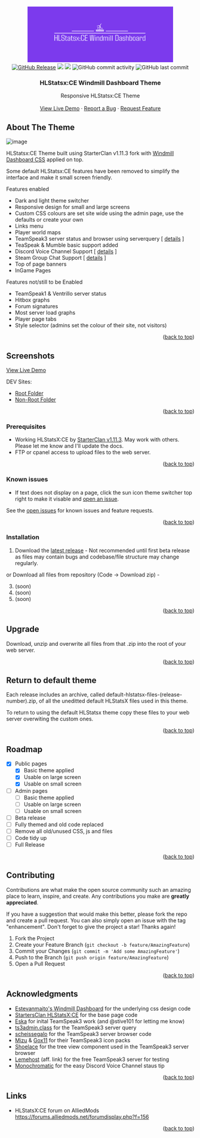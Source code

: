 
<!-- Improved compatibility of back to top link: See: https://github.com/othneildrew/Best-README-Template/pull/73 -->
<a id="readme-top"></a>


<!-- PROJECT LOGO -->
<div align="center">
    <img src="https://github.com/DNA-styx/HLSTATSX-Windmill-Theme/blob/main/assets/hlstatsxce-windmill-dashboard-logo.png" alt="Sourcebans++ Windmill Dashboard Theme Logo" width="390" height="149">
  <br>
  <a href="https://github.com/DNA-styx/HLSTATSX-Windmill-Theme/releases"><img alt="GitHub Release" src="https://img.shields.io/github/v/release/DNA-styx/HLSTATSX-Windmill-Theme?include_prereleases"></a>
  <img src="https://img.shields.io/github/downloads/DNA-styx/HLSTATSX-Windmill-Theme/total">
  <a href="https://github.com/DNA-styx/HLSTATSX-Windmill-Theme/issues"><img src="https://img.shields.io/github/issues/DNA-styx/HLSTATSX-Windmill-Theme"></a>
  <img alt="GitHub commit activity" src="https://img.shields.io/github/commit-activity/m/DNA-styx/HLSTATSX-Windmill-Theme">
  <img alt="GitHub last commit" src="https://img.shields.io/github/last-commit/DNA-styx/HLSTATSX-Windmill-Theme">

<h3 align="center">HLStatsx:CE Windmill Dashboard Theme</h3>

  <p align="center">
    Responsive HLStatsx:CE Theme
    <br />
    <br />
    <a href="https://stats.dnagames.site/hlstats.php?mode=players&game=dods">View Live Demo</a>
    ·
    <a href="https://github.com/DNA-styx/HLSTATSX-Windmill-Theme/issues/new">Report a Bug</a>
    ·
    <a href="https://github.com/DNA-styx/HLSTATSX-Windmill-Theme/issues/new">Request Feature</a>
  </p>
</div>


<!-- ABOUT THE PROJECT -->
## About The Theme

![image](https://github.com/user-attachments/assets/c08984e9-fe68-4c20-84d4-04c353b9822f)

HLStatsx:CE Theme built using StarterClan v1.11.3 fork with [Windmill Dashboard CSS](https://github.com/estevanmaito/windmill-dashboard) applied on top. 

Some default HLStatsx:CE features have been removed to simplify the interface and make it small screen friendly.

Features enabled
* Dark and light theme switcher
* Responsive design for small and large screens
* Custom CSS colours are set site wide using the admin page, use the defaults or create your own
* Links menu
* Player world maps
* TeamSpeak3 server status and browser using serverquery [ <a href="https://github.com/DNA-styx/HLSTATSX-Windmill-Theme/wiki/TeamSpeak3-Support">details</a> ]
* TeaSpeak & Mumble basic support added
* Discord Voice Channel Support [ <a href="https://github.com/DNA-styx/HLSTATSX-Windmill-Theme/wiki/Discord-Support">details</a> ]
* Steam Group Chat Support [ <a href="https://github.com/DNA-styx/HLSTATSX-Windmill-Theme/wiki/Steam-Group-Chat-Support">details</a> ]  
* Top of page banners
* InGame Pages

Features not/still to be Enabled
* TeamSpeak1 & Ventrillo server status
* Hitbox graphs
* Forum signatures
* Most server load graphs
* Player page tabs
* Style selector (admins set the colour of their site, not visitors)

<p align="right">(<a href="#readme-top">back to top</a>)</p>

<!-- Screen shots -->
## Screenshots
<a href="https://stats.dnagames.site/hlstats.php?mode=players&game=dods">View Live Demo</a>

DEV Sites: 
- <a href="https://dnagames.helioho.st/">Root Folder</a>
- <a href="https://dnagames.helioho.st/hlstatsx">Non-Root Folder</a>

<p align="right">(<a href="#readme-top">back to top</a>)</p>


### Prerequisites

* Working HLStatsX:CE by [StarterClan v1.11.3](https://github.com/startersclan/hlstatsx-community-edition). May work with others. Please let me know and I'll update the docs.
* FTP or cpanel access to upload files to the web server.

<p align="right">(<a href="#readme-top">back to top</a>)</p>

### Known issues

* If text does not display on a page, click the sun icon theme switcher top right to make it visable and [open an issue](https://github.com/DNA-styx/HLSTATSX-Windmill-Theme/issues).

See the [open issues](https://github.com/DNA-styx/HLSTATSX-Windmill-Theme/issues) for known issues and feature requests.

<p align="right">(<a href="#readme-top">back to top</a>)</p>


### Installation

1. Download the [latest release](https://github.com/DNA-styx/HLSTATSX-Windmill-Theme/releases) - Not recommended until first beta release as files may contain bugs and codebase/file structure may change regularly.
   
or Download all files from repository (Code -> Download zip) - 

3. (soon)
4. (soon)
5. (soon)

<p align="right">(<a href="#readme-top">back to top</a>)</p>

## Upgrade

Download, unzip and overwrite all files from that .zip into the root of your web server.

<p align="right">(<a href="#readme-top">back to top</a>)</p>

## Return to default theme

Each release includes an archive, called default-hlstatsx-files-(release-number).zip, of all the uneditted default HLStatsX files used in this theme.

To return to using the default HLStatsx theme copy these files to your web server overwiting the custom ones.    

<p align="right">(<a href="#readme-top">back to top</a>)</p>


<!-- ROADMAP -->
## Roadmap

- [X] Public pages
  - [X] Basic theme applied 
  - [X] Usable on large screen 
  - [X] Usable on small screen
- [ ] Admin pages 
  - [ ] Basic theme applied 
  - [ ] Usable on large screen  
  - [ ] Usable on small screen
- [ ] Beta release 
- [ ] Fully themed and old code replaced 
- [ ] Remove all old/unused CSS, js and files
- [ ] Code tidy up
- [ ] Full Release

<p align="right">(<a href="#readme-top">back to top</a>)</p>


<!-- CONTRIBUTING -->
## Contributing

Contributions are what make the open source community such an amazing place to learn, inspire, and create. Any contributions you make are **greatly appreciated**.

If you have a suggestion that would make this better, please fork the repo and create a pull request. You can also simply open an issue with the tag "enhancement".
Don't forget to give the project a star! Thanks again!

1. Fork the Project
2. Create your Feature Branch (`git checkout -b feature/AmazingFeature`)
3. Commit your Changes (`git commit -m 'Add some AmazingFeature'`)
4. Push to the Branch (`git push origin feature/AmazingFeature`)
5. Open a Pull Request

<p align="right">(<a href="#readme-top">back to top</a>)</p>


<!-- ACKNOWLEDGMENTS -->
## Acknowledgments

* [Estevanmaito's Windmill Dashboard](https://github.com/estevanmaito/windmill-dashboard) for the underlying css design code
* [StartersClan HLStatsX:CE](https://github.com/startersclan/hlstatsx-community-edition) for the base page code
* [Eska](https://forums.alliedmods.net/showpost.php?p=1854304&postcount=4) for inital TeamSpeak3 work (and @stive101 for letting me know)
* [ts3admin.class](https://github.com/Speckmops/ts3admin.class) for the TeamSpeak3 server query
* [scheissegalo](https://github.com/scheissegalo/PHP-TS3ServerViewer) for the TeamSpeak3 server browser code
* [Mizu](https://www.myteamspeak.com/addons/author/Mizu) & [Gox11](https://www.myteamspeak.com/addons/author/Gox11) for their TeamSpeak3 icon packs
* [Shoelace](https://shoelace.style/) for the tree view component used in the TeamSpeak3 server browser
* [Lemehost](https://lemehost.com/i/4tqeRx) (aff. link) for the free TeamSpeak3 server for testing
* [Monochromatic](https://stackoverflow.com/questions/47454876/get-total-number-of-members-in-discord-using-php/74583912#74583912) for the easy Discord Voice Channel staus tip

<p align="right">(<a href="#readme-top">back to top</a>)</p>


<!-- LINKS -->
## Links

* HLStatsX:CE forum on AlliedMods https://forums.alliedmods.net/forumdisplay.php?f=156

<p align="right">(<a href="#readme-top">back to top</a>)</p>

<!-- MARKDOWN LINKS & IMAGES -->
<!-- https://www.markdownguide.org/basic-syntax/#reference-style-links -->
[contributors-shield]: https://img.shields.io/github/contributors/DNA-styx/sbpp-windmill-dashboard.svg?style=for-the-badge
[contributors-url]: https://github.com/DNA-styx/sbpp-windmill-dashboard/graphs/contributors
[forks-shield]: https://img.shields.io/github/forks/DNA-styx/sbpp-windmill-dashboard.svg?style=for-the-badge
[forks-url]: https://github.com/DNA-styx/sbpp-windmill-dashboard/network/members
[stars-shield]: https://img.shields.io/github/stars/DNA-styx/sbpp-windmill-dashboard.svg?style=for-the-badge
[stars-url]: https://github.com/DNA-styx/sbpp-windmill-dashboard/stargazers
[issues-shield]: https://img.shields.io/github/issues/DNA-styx/sbpp-windmill-dashboard.svg?style=for-the-badge
[issues-url]: https://github.com/DNA-styx/sbpp-windmill-dashboard/issues
[license-shield]: https://img.shields.io/github/license/DNA-styx/sbpp-windmill-dashboard.svg?style=for-the-badge
[license-url]: https://github.com/DNA-styx/sbpp-windmill-dashboard/blob/master/LICENSE.txt
